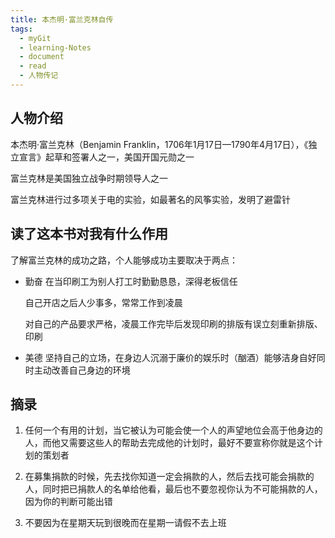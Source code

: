 ```yaml
---
title: 本杰明·富兰克林自传
tags:
  - myGit
  - learning-Notes
  - document
  - read
  - 人物传记
---
```


## 人物介绍

本杰明·富兰克林（Benjamin Franklin，1706年1月17日—1790年4月17日），《独立宣言》起草和签署人之一，美国开国元勋之一

富兰克林是美国独立战争时期领导人之一

富兰克林进行过多项关于电的实验，如最著名的风筝实验，发明了避雷针

## 读了这本书对我有什么作用

了解富兰克林的成功之路，个人能够成功主要取决于两点：
- 勤奋
  在当印刷工为别人打工时勤勤恳恳，深得老板信任

  自己开店之后人少事多，常常工作到凌晨
  
  对自己的产品要求严格，凌晨工作完毕后发现印刷的排版有误立刻重新排版、印刷

- 美德
  坚持自己的立场，在身边人沉溺于廉价的娱乐时（酗酒）能够洁身自好同时主动改善自己身边的环境

## 摘录
1. 任何一个有用的计划，当它被认为可能会使一个人的声望地位会高于他身边的人，而他又需要这些人的帮助去完成他的计划时，最好不要宣称你就是这个计划的策划者

2. 在募集捐款的时候，先去找你知道一定会捐款的人，然后去找可能会捐款的人，同时把已捐款人的名单给他看，最后也不要忽视你认为不可能捐款的人，因为你的判断可能出错

3. 不要因为在星期天玩到很晚而在星期一请假不去上班